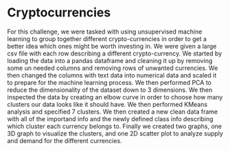 # Cryptocurrencies
For this challenge, we were tasked with using unsupervised machine learning to group together different crypto-currencies in order to get a better idea which ones might be worth investing in. We were given a large csv file with each row describing a different crypto-currency. We started by loading the data into a pandas dataframe and cleaning it up by removing some un needed columns and removing rows of unwanted currencies. We then changed the columns with text data into numerical data and scaled it to prepare for the machine learning process. We then performed PCA to reduce the dimensionality of the dataset down to 3 dimensions. We then inspected the data by creating an elbow curve in order to choose how many clusters our data looks like it should have. We then performed KMeans analysis and specified 7 clusters. We then created a new clean data frame with all of the importand info and the newly defined class info describing which cluster each currency belongs to. Finally we created two graphs, one 3D graph to visualize the clusters, and one 2D scatter plot to analyze supply and demand for the different currencies. 
